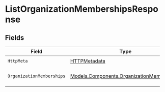 # ListOrganizationMembershipsResponse


## Fields

| Field                                                                                           | Type                                                                                            | Required                                                                                        | Description                                                                                     |
| ----------------------------------------------------------------------------------------------- | ----------------------------------------------------------------------------------------------- | ----------------------------------------------------------------------------------------------- | ----------------------------------------------------------------------------------------------- |
| `HttpMeta`                                                                                      | [HTTPMetadata](../../Models/Components/HTTPMetadata.md)                                         | :heavy_check_mark:                                                                              | N/A                                                                                             |
| `OrganizationMemberships`                                                                       | [Models.Components.OrganizationMemberships](../../Models/Components/OrganizationMemberships.md) | :heavy_minus_sign:                                                                              | A list of organization memberships                                                              |